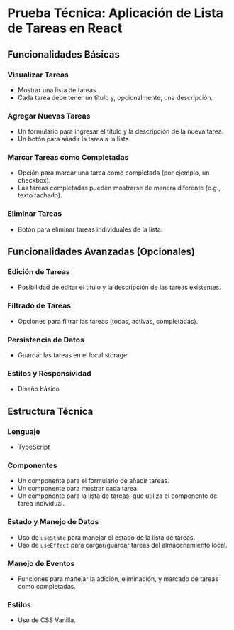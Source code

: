 # Prueba Técnica: Aplicación de Lista de Tareas en React

## Funcionalidades Básicas

### Visualizar Tareas
- Mostrar una lista de tareas.
- Cada tarea debe tener un título y, opcionalmente, una descripción.

### Agregar Nuevas Tareas
- Un formulario para ingresar el título y la descripción de la nueva tarea.
- Un botón para añadir la tarea a la lista.

### Marcar Tareas como Completadas
- Opción para marcar una tarea como completada (por ejemplo, un checkbox).
- Las tareas completadas pueden mostrarse de manera diferente (e.g., texto tachado).

### Eliminar Tareas
- Botón para eliminar tareas individuales de la lista.

## Funcionalidades Avanzadas (Opcionales)

### Edición de Tareas
- Posibilidad de editar el título y la descripción de las tareas existentes.

### Filtrado de Tareas
- Opciones para filtrar las tareas (todas, activas, completadas).

### Persistencia de Datos
- Guardar las tareas en el local storage.

### Estilos y Responsividad
- Diseño básico

## Estructura Técnica

### Lenguaje
- TypeScript

### Componentes
- Un componente para el formulario de añadir tareas.
- Un componente para mostrar cada tarea.
- Un componente para la lista de tareas, que utiliza el componente de tarea individual.

### Estado y Manejo de Datos
- Uso de `useState` para manejar el estado de la lista de tareas.
- Uso de `useEffect` para cargar/guardar tareas del almacenamiento local.

### Manejo de Eventos
- Funciones para manejar la adición, eliminación, y marcado de tareas como completadas.

### Estilos
- Uso de CSS Vanilla.